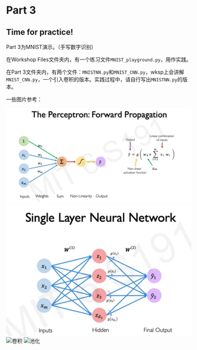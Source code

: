 # Part 3

## Time for practice!

Part 3为MNIST演示。（手写数字识别）

在Workshop Files文件夹内，有一个练习文件`MNIST_playground.py`，用作实践。

在Part 3文件夹内，有两个文件：`MNISTNN.py`和`MNIST_CNN.py`，wksp上会讲解`MNIST_CNN.py`，一个引入卷积的版本。实践过程中，请自行写出`MNISTNN.py`的版本。

一些图片参考：

![Perceptron](img/Perceptron.png)
![Single Layer NN](img/Single_Layer_NN.png)
![卷积](https://easyai.tech/wp-content/uploads/2022/08/f144f-2019-06-19-juanji.gif)
![池化](https://easyai.tech/wp-content/uploads/2022/08/3fd53-2019-06-19-chihua.gif)
